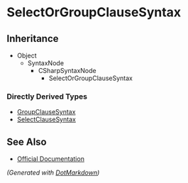 # SelectOrGroupClauseSyntax

## Inheritance

* Object
  * SyntaxNode
    * CSharpSyntaxNode
      * SelectOrGroupClauseSyntax

### Directly Derived Types

* [GroupClauseSyntax](GroupClauseSyntax.md)
* [SelectClauseSyntax](SelectClauseSyntax.md)

## See Also

* [Official Documentation](https://docs.microsoft.com/en-us/dotnet/api/microsoft.codeanalysis.csharp.syntax.selectorgroupclausesyntax)


*\(Generated with [DotMarkdown](http://github.com/JosefPihrt/DotMarkdown)\)*